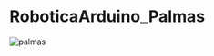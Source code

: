 # RoboticaArduino_Palmas

![palmas](https://user-images.githubusercontent.com/79748858/111657966-b002c280-87ea-11eb-8c0a-54f6e073075c.png)
